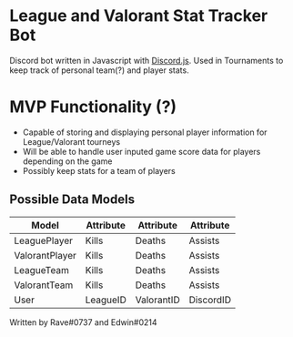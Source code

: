 # League and Valorant Stat Tracker Bot

Discord bot written in Javascript with [Discord.js](https://discord.js.org/#/).
Used in Tournaments to keep track of personal team(?) and player stats.


# MVP Functionality (?)
- Capable of storing and displaying personal player information for League/Valorant tourneys
- Will be able to handle user inputed game score data for players depending on the game
- Possibly keep stats for a team of players


## Possible Data Models

| Model          | Attribute  | Attribute   | Attribute |
|----------------|------------|-------------|-----------|
| LeaguePlayer   | Kills      | Deaths      | Assists   | 
| ValorantPlayer | Kills      | Deaths      | Assists   |
| LeagueTeam     | Kills      | Deaths      | Assists   |
| ValorantTeam   | Kills      | Deaths      | Assists   | 
| User           | LeagueID   | ValorantID  | DiscordID | 


Written by Rave#0737 and Edwin#0214 
